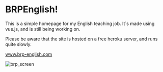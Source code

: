 # BRPEnglish!

This is a simple homepage for my English teaching job. It`s made using vue.js, and is still being working on.

Please be aware that the site is hosted on a free heroku server, and runs quite slowly.

www.brp-english.com

![brp_screen](https://user-images.githubusercontent.com/79908678/176362384-48048baa-bb98-45d3-bd9d-3e50a94ec77f.jpg)
